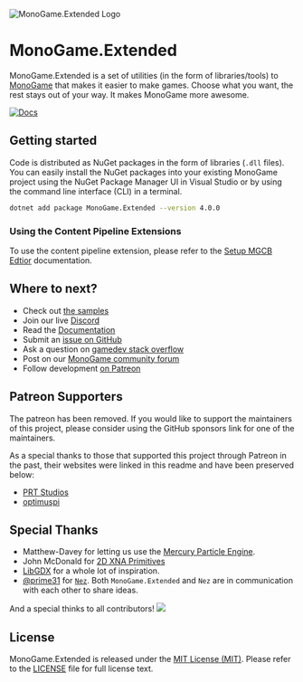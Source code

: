 ![MonoGame.Extended Logo](logos/logo-banner-800.png)

# MonoGame.Extended

MonoGame.Extended is a set of utilities (in the form of libraries/tools) to [MonoGame](http://www.monogame.net/) that makes it easier to make games. Choose what you want, the rest stays out of your way. It makes MonoGame more awesome.

[![Docs](https://img.shields.io/badge/Docs-latest-brightgreen.svg?style=flat)](http://www.monogameextended.net/)

## Getting started

Code is distributed as NuGet packages in the form of libraries (`.dll` files). You can easily install the NuGet packages into your existing MonoGame project using the NuGet Package Manager UI in Visual Studio or by using the command line interface (CLI) in a terminal.

```sh
dotnet add package MonoGame.Extended --version 4.0.0
```

### Using the Content Pipeline Extensions
To use the content pipeline extension, please refer to the [Setup MGCB Edtior](https://www.monogameextended.net/docs/getting-started/installation-monogame/#optional-setup-mgcb-editor) documentation.

## Where to next?

- Check out [the samples](https://github.com/craftworkgames/MonoGame.Extended-samples)
- Join our live [Discord](https://discord.gg/FvZ8Z7EzPJ)
- Read the [Documentation](https://www.monogameextended.net/docs/about/introduction/)
- Submit an [issue on GitHub](https://github.com/craftworkgames/MonoGame.Extended/issues)
- Ask a question on [gamedev stack overflow](http://gamedev.stackexchange.com/questions/tagged/monogame-extended)
- Post on our [MonoGame community forum](http://community.monogame.net/category/extended)
- Follow development [on Patreon](https://www.patreon.com/craftworkgames)

## Patreon Supporters
The patreon has been removed.  If you would like to support the maintainers of this project, please consider using the GitHub sponsors link for one of the maintainers.

As a special thanks to those that supported this project through Patreon in the past, their websites were linked in this readme and have been preserved below:

- [PRT Studios](http://prt-studios.com/)
- [optimuspi](http://www.optimuspi.com/)


## Special Thanks
- Matthew-Davey for letting us use the [Mercury Particle Engine](https://github.com/Matthew-Davey/mercury-particle-engine).
- John McDonald for [2D XNA Primitives](https://bitbucket.org/C3/2d-xna-primitives/wiki/Home)
- [LibGDX](https://libgdx.badlogicgames.com) for a whole lot of inspiration.
- [@prime31](https://github.com/prime31) for [`Nez`](https://github.com/prime31/Nez). Both `MonoGame.Extended` and `Nez` are in communication with each other to share ideas.

And a special thinks to all contributors!
<a href="https://github.com/craftworkgames/monogame.extended/graphs/contributors">
  <img src="https://contrib.rocks/image?repo=craftworkgames/monogame.extended" />
</a>

## License
MonoGame.Extended is released under the [MIT License (MIT)](https://opensource.org/license/mit). Please refer to the [LICENSE](LICENSE) file for full license text.
